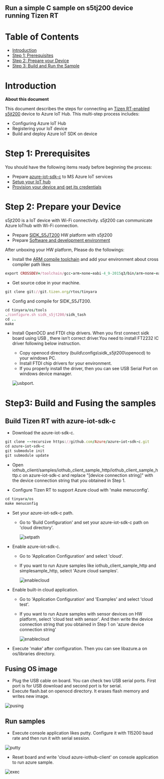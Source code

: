 Run a simple C sample on s5tj200 device running Tizen RT
---

# Table of Contents

-   [Introduction](#Introduction)
-   [Step 1: Prerequisites](#Step-1-Prerequisites)
-   [Step 2: Prepare your Device](#Step-2-PrepareDevice)
-   [Step 3: Build and Run the Sample](#Step-3-Build)

<a name="Introduction"></a>
# Introduction

**About this document**

This document describes the steps for connecting an [Tizen RT-enabled s5jt200](http://www.samsung.com/semiconductor/minisite/Exynos/w/) device to Azure IoT Hub. This multi-step process includes:
-   Configuring Azure IoT Hub
-   Registering your IoT device
-   Build and deploy Azure IoT SDK on device

<a name="Step-1-Prerequisites"></a>
# Step 1: Prerequisites

You should have the following items ready before beginning the process:

- Prepare [azure-iot-sdk-c](https://github.com/Azure/azure-iot-sdk-c) to MS Azure IoT services
- [Setup your IoT hub](https://github.com/Azure/azure-iot-sdks/blob/master/doc/setup_iothub.md)
- [Provision your device and get its credentials](https://github.com/Azure/azure-iot-sdks/blob/master/doc/manage_iot_hub.md)

<a name="Step-2-PrepareDevice"></a>
# Step 2: Prepare your Device

s5jt200 is a IoT device with Wi-Fi connectivity. s5jt200 can communicate Azure IoThub with Wi-Fi connection.

-   Prepare [SIDK_S5JT200](http://meritech.co.kr/eng/products/ap_dp.php) HW platform  with s5jt200
-   Prepare [Software and development environment](https://git.tizen.org/cgit/rtos/tinyara/)

After unboxing your HW platform, Please do the followings:

- Install the [ARM compile toolchain](https://launchpad.net/gcc-arm-embedded/4.9/4.9-2015-q3-update) and add your environment about cross compiler path likes
```ruby
export CROSSDEV=/toolchain/gcc-arm-none-eabi-4_9-2015q3/bin/arm-none-eabi-
```

- Get source cdoe in your machine.
```ruby
git clone git://git.tizen.org/rtos/tinyara
```

- Config and compile for SIDK_S5JT200.
```ruby
cd tinyara/os/tools
./configure.sh sidk_s5jt200/sidk_tash
cd ..
make
```

- Install OpenOCD and FTDI chip drivers.
When you first connect sidk board using USB , there isn’t correct driver.You need to install FT2232 IC driver following below instruction.
    - Copy openocd directory (build\configs\sidk_s5jt200\openocd) to your windows PC.
    - Install FTDI chip drivers for your environment.
    - If you properly install the driver, then you can see USB Serial Port on windows device manager.

    ![usbport](media/tizenRT4.png).

<a name="Step-3-Build"></a>
# Step3: Build and Fusing the samples

## Build Tizen RT with azure-iot-sdk-c

- Download the azure-iot-sdk-c.
```ruby
git clone --recursive https://github.com/Azure/azure-iot-sdk-c.git
cd azure-iot-sdk-c
git submodule init
git submodule update
```
- Open iothub_client/samples/iothub_client_sample_http/iothub_client_sample_http.c on azure-iot-sdk-c and replace "[device connection string]" with the device connection string that you obtained in Step 1.

- Configure Tizen RT to support Azure cloud with 'make menuconfig'.
```ruby
cd tinyara/os
make menuconfig
```

  - Set your azure-iot-sdk-c path.
    - Go to 'Build Configuration' and set your azure-iot-sdk-c path on 'cloud directory'.

      ![setpath](media/tizenRT1.png)

  - Enable azure-iot-sdk-c.
    - Go to 'Application Configuration' and select 'cloud'.
    - If you want to run Azure samples like iothub_client_sample_http and simplesample_http, select 'Azure cloud samples'.

      ![enablecloud](media/tizenRT2.png)

  - Enable built-in cloud application.
    - Go to 'Application Configuration' and 'Examples' and select 'cloud test'.
    - If you want to run Azure samples with sensor devices on HW platform, select 'cloud test with sensor'. And then write the device connection string that you obtained in Step 1 on 'azure device connection string'

      ![enablecloud](media/tizenRT3.png)

- Execute 'make' after configuration. Then you can see libazure.a on os/libraries directory.

## Fusing OS image

- Plug the USB cable on board.
You can check two USB serial ports. First port is for USB download and second port is for serial.
- Execute flash.bat on openocd directory. It erases flash memory and writes new image.

 ![pusing](media/tizenRT7.png)

## Run samples
- Execute console application likes putty. Configure it with 115200 baud rate and then run it with serial session.

 ![putty](media/tizenRT5.png)

- Reset board and write 'cloud azure-iothub-client' on console application to run azure sample.

 ![exec](media/tizenRT8.png)
